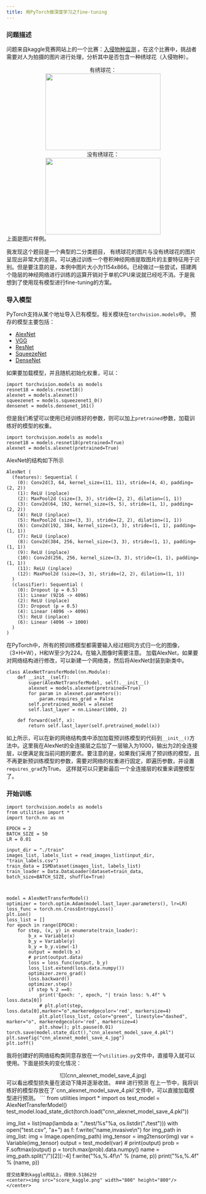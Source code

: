 ```yaml
---
title: 用PyTorch做深度学习之fine-tuning
---
```

### 问题描述
问题来自kaggle竞赛网站上的一个比赛：[入侵物种监测](https://www.kaggle.com/c/invasive-species-monitoring) 。在这个比赛中，挑战者需要对人为拍摄的图片进行处理，分析其中是否包含一种绣球花（入侵物种）。
<center>有绣球花：</center>
<center><img src="train/3.jpg" width = "300" height = "200" /> 
</center>
<center>没有绣球花：</center>
 <center><img src="./train/1.jpg" width = "300" height = "200" /> </center>
上面是图片样例。

我发现这个题目是一个典型的二分类题目， 有绣球花的图片与没有绣球花的图片呈现出非常大的差异。可以通过训练一个卷积神经网络提取图片的主要特征用于识别。但是要注意的是，本例中图片大小为1154x866。已经做过一些尝试，搭建两个隐层的神经网络进行训练的运算开销对于单机CPU来说就已经吃不消。于是我想到了使用现有模型进行fine-tuning的方案。

### 导入模型
PyTorch支持从某个地址导入已有模型。相关模块在`torchvision.models`中。
预存的模型主要包括：

+ [AlexNet](https://arxiv.org/abs/1404.5997) 
+ [ VGG](https://arxiv.org/abs/1409.1556) 
+ [ResNet](https://arxiv.org/abs/1512.03385) 
+ [SqueezeNet](https://arxiv.org/abs/1602.07360) 
+ [DenseNet](https://arxiv.org/abs/1608.06993) 

如果要加载模型，并且随机初始化权重，可以：
```
import torchvision.models as models
resnet18 = models.resnet18()
alexnet = models.alexnet()
squeezenet = models.squeezenet1_0()
densenet = models.densenet_161()
```
但是我们希望可以使用已经训练好的参数，则可以加上`pretrained`参数，加载训练好的模型的权重。
```
import torchvision.models as models
resnet18 = models.resnet18(pretrained=True)
alexnet = models.alexnet(pretrained=True)
```
AlexNet的结构如下所示
```
AlexNet (
  (features): Sequential (
    (0): Conv2d(3, 64, kernel_size=(11, 11), stride=(4, 4), padding=(2, 2))
    (1): ReLU (inplace)
    (2): MaxPool2d (size=(3, 3), stride=(2, 2), dilation=(1, 1))
    (3): Conv2d(64, 192, kernel_size=(5, 5), stride=(1, 1), padding=(2, 2))
    (4): ReLU (inplace)
    (5): MaxPool2d (size=(3, 3), stride=(2, 2), dilation=(1, 1))
    (6): Conv2d(192, 384, kernel_size=(3, 3), stride=(1, 1), padding=(1, 1))
    (7): ReLU (inplace)
    (8): Conv2d(384, 256, kernel_size=(3, 3), stride=(1, 1), padding=(1, 1))
    (9): ReLU (inplace)
    (10): Conv2d(256, 256, kernel_size=(3, 3), stride=(1, 1), padding=(1, 1))
    (11): ReLU (inplace)
    (12): MaxPool2d (size=(3, 3), stride=(2, 2), dilation=(1, 1))
  )
  (classifier): Sequential (
    (0): Dropout (p = 0.5)
    (1): Linear (9216 -> 4096)
    (2): ReLU (inplace)
    (3): Dropout (p = 0.5)
    (4): Linear (4096 -> 4096)
    (5): ReLU (inplace)
    (6): Linear (4096 -> 1000)
  )
)
```
在PyTorch中，所有的预训练模型都需要输入经过相同方式归一化的图像，（3×H×W），H和W至少为224。在输入图像时需要注意。
加载AlexNet，如果要对网络结构进行修改，可以新建一个网络类，然后将AlexNet封装到新类中。
```
class AlexNetTransferModel(nn.Module):
	def __init__(self):
		super(AlexNetTransferModel, self).__init__()
		alexnet = models.alexnet(pretrained=True)
		for param in alexnet.parameters():
			param.requires_grad = False
		self.pretrained_model = alexnet
		self.last_layer = nn.Linear(1000, 2)

	def forward(self, x):
		return self.last_layer(self.pretrained_model(x))
```
如上所示，可以在新的网络结构类中添加加载预训练模型的代码到`__init__()`方法中。这里我在AlexNet的全连接层之后加了一层输入为1000，输出为2的全连接层，以便满足我当前问题的要求。要注意的是，如果我们采用了预训练的模型，且不再更新预训练模型的参数，需要对网络的权重进行固定，即遍历参数，并设置`requires_grad`为True。
这样就可以只更新最后一个全连接层的权重来调整模型了。
### 开始训练
```
import torchvision.models as models
from utilities import *
import torch.nn as nn

EPOCH = 2
BATCH_SIZE = 50
LR = 0.01

input_dir = "./train"
images_list, labels_list = read_images_list(input_dir, "train_labels.csv")
train_data = ISMDataset(images_list, labels_list)
train_loader = Data.DataLoader(dataset=train_data, batch_size=BATCH_SIZE, shuffle=True)



model = AlexNetTransferModel()
optimizer = torch.optim.Adam(model.last_layer.parameters(), lr=LR)
loss_func = torch.nn.CrossEntropyLoss()
plt.ion()
loss_list = []
for epoch in range(EPOCH):
	for step, (x, y) in enumerate(train_loader):
		b_x = Variable(x)
		b_y = Variable(y)
		b_y = b_y.view(-1)
		output = model(b_x)
		# print(output.data)
		loss = loss_func(output, b_y)
		loss_list.extend(loss.data.numpy())
		optimizer.zero_grad()
		loss.backward()
		optimizer.step()
		if step % 2 ==0:
			print('Epoch: ', epoch, "| train loss: %.4f" % loss.data[0])
			# plt.plot(step, loss.data[0],marker="o",markeredgecolor='red', markersize=4)
			plt.plot(loss_list, color="green", linestyle="dashed", marker="o", markeredgecolor='red', markersize=4)
			plt.show(); plt.pause(0.01)
torch.save(model.state_dict(),"cnn_alexnet_model_save_4.pkl")
plt.savefig("cnn_alexnet_model_save_4.jpg")
plt.ioff()
```
我将创建好的网络结构类同意存放在一个`utilities.py`文件中，直接导入就可以使用。下面是损失的变化情况：
<center>![](cnn_alexnet_model_save_4.jpg)</center>
 可以看出模型损失量在波动下降并逐渐收敛。
### 进行预测
在上一节中，我将训练好的模型存放在了`cnn_alexnet_model_save_4.pkl`文件中，可以直接加载模型进行预测。
```
from utilities import *
import os
test_model = AlexNetTransferModel()
test_model.load_state_dict(torch.load("cnn_alexnet_model_save_4.pkl"))

img_list = list(map(lambda a: "./test/%s"%a, os.listdir("./test")))
with open("test.csv", "a+") as f:
	f.write("name,invasive\n")
	for img_path in img_list:
		img = Image.open(img_path)
		img_tensor = img2tensor(img)
		var = Variable(img_tensor)
		output = test_model(var)
		# print(output)
		prob = F.softmax(output)
		p = torch.max(prob).data.numpy()
		name = img_path.split("/")[2][:-4]
		f.write("%s,%.4f\n" % (name, p))
		print("%s,%.4f" % (name, p))
```
提交结果到kaggle网站上，得到0.51862分
<center><img src="score_kaggle.png" width="800" height="800"/></center>

